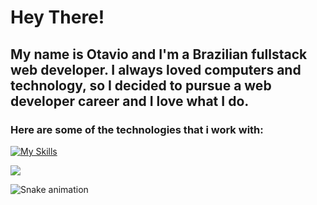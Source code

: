 # Hey There!

## My name is Otavio and I'm a Brazilian fullstack web developer. I always loved computers and technology, so I decided to pursue a web developer career and I love what I do.

### Here are some of the technologies that i work with:
[![My Skills](https://skills.thijs.gg/icons?i=js,ts,py,html,css,tailwind,react,nextjs,nodejs,mysql,mongodb,docker,git)](https://skills.thijs.gg)
  
<div>
  <a href="https://www.linkedin.com/in/otavio-rodrigues-lopes-8251821b7" target="_blank"><img src="https://img.shields.io/badge/-LinkedIn-%230077B5?style=for-the-badge&logo=linkedin&logoColor=white" target="_blank"></a> 
 
  ![Snake animation](https://github.com/OtavioRL/OtavioRL/blob/output/github-contribution-grid-snake.svg)
 </div>
